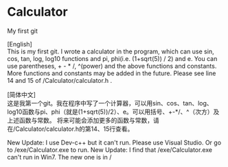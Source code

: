 # Calculator
My first git

[English] \
This is my first git. I wrote a calculator in the program, which can use sin, cos, tan, log, log10 functions and pi, phi(i.e. (1+sqrt(5)) / 2) and e.
You can use parentheses, + - * /, ^(power) and the above functions and constants.
More functions and constants may be added in the future. Please see line 14 and 15 of /Calculator/calculator.h .

[简体中文] \
这是我第一个git。我在程序中写了一个计算器，可以用sin、cos、tan、log、log10函数与pi、phi（就是(1+sqrt(5))/2）、e。可以用括号、+-*/、^（次方）及上述函数与常数。
将来可能会添加更多的函数与常数，请在/Calculator/calculator.h的第14、15行查看。

New Update: I use Dev-c++ but it can't run. Please use Visual Studio. Or go to /exe/Calculator.exe to run.
New Update: I find that /exe/Calculator.exe can't run in Win7. The new one is in /
